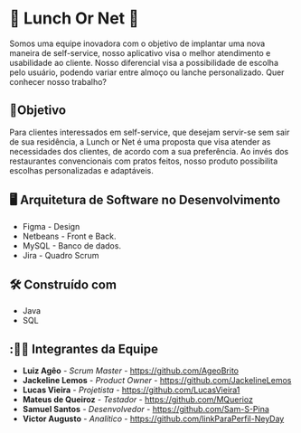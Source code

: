 # :falafel: Lunch Or Net :hamburger:
Somos uma equipe inovadora com o objetivo de implantar uma nova maneira de self-service, nosso aplicativo visa o melhor atendimento e usabilidade ao cliente. Nosso diferencial visa a possibilidade de escolha pelo usuário, podendo variar entre almoço ou lanche personalizado. Quer conhecer nosso trabalho?

## :dart:Objetivo
Para clientes interessados em self-service, que desejam servir-se sem sair de sua residência, a Lunch or Net é uma proposta que visa atender as necessidades dos clientes, de acordo com a sua preferência. Ao invés dos restaurantes convencionais com pratos feitos, nosso produto possibilita escolhas personalizadas e adaptáveis.
##  :desktop_computer:  Arquitetura de Software no Desenvolvimento

*  Figma - Design
* Netbeans - Front e Back.
* MySQL - Banco de dados. 
* Jira - Quadro Scrum

## 🛠️ Construído com

*  Java
*  SQL

## :👨‍💻 Integrantes da Equipe 

* **Luiz Agêo** - *Scrum Master* - https://github.com/AgeoBrito
* **Jackeline Lemos** - *Product Owner* - https://github.com/JackelineLemos
* **Lucas Vieira** - *Projetista* - https://github.com/LucasVieira1
* **Mateus de Queiroz** - *Testador* - https://github.com/MQuerioz
* **Samuel Santos** - *Desenvolvedor* - https://github.com/Sam-S-Pina
* **Victor Augusto** - *Analítico* - https://github.com/linkParaPerfil-NeyDay


